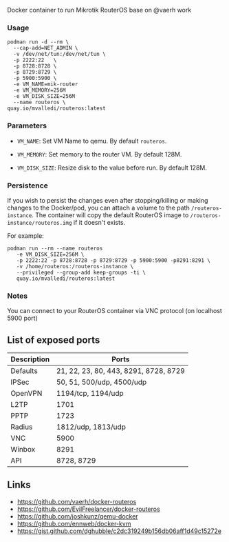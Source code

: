 Docker container to run Mikrotik RouterOS base on @vaerh work

### Usage

```
podman run -d --rm \
  --cap-add=NET_ADMIN \
  -v /dev/net/tun:/dev/net/tun \
  -p 2222:22   \
  -p 8728:8728 \
  -p 8729:8729 \
  -p 5900:5900 \
  -e VM_NAME=mik-router
  -e VM_MEMORY=256M
  -e VM_DISK_SIZE=256M
  --name routeros \
quay.io/mvalledi/routeros:latest
```

### Parameters

* `VM_NAME`: Set VM Name to qemu. By default `routeros`.

* `VM_MEMORY`: Set memory to the router VM. By default 128M.

* `VM_DISK_SIZE`: Resize disk to the value before run. By default 128M.

### Persistence

If you wish to persist the changes even after stopping/killing or making changes to the Docker/pod, you can attach a volume to the path `/routeros-instance`. The container will copy the default RouterOS image to `/routeros-instance/routeros.img` if it doesn't exists.

For example:

```
podman run --rm --name routeros
   -e VM_DISK_SIZE=256M \
   -p 2222:22 -p 8728:8728 -p 8729:8729 -p 5900:5900 -p8291:8291 \
   -v /home/routeros:/routeros-instance \
   --privileged --group-add keep-groups -ti \
   quay.io/mvalledi/routeros:latest

```

### Notes
You can connect to your RouterOS container via VNC protocol (on localhost 5900 port)

## List of exposed ports

| Description | Ports |
|-------------|-------|
| Defaults    | 21, 22, 23, 80, 443, 8291, 8728, 8729 |
| IPSec       | 50, 51, 500/udp, 4500/udp |
| OpenVPN     | 1194/tcp, 1194/udp |
| L2TP        | 1701 |
| PPTP        | 1723 |
| Radius      | 1812/udp, 1813/udp |
| VNC         | 5900 |
| Winbox      | 8291 |
| API         | 8728, 8729 |


## Links
* https://github.com/vaerh/docker-routeros
* https://github.com/EvilFreelancer/docker-routeros
* https://github.com/joshkunz/qemu-docker
* https://github.com/ennweb/docker-kvm
* https://gist.github.com/dghubble/c2dc319249b156db06aff1d49c15272e
